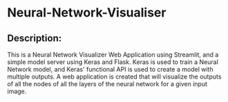 # Neural-Network-Visualiser

## Description:
This is a Neural Network Visualizer Web Application using Streamlit, and a simple model server using Keras and Flask.
Keras is used to train a Neural Network model, and Keras' functional API is used to create a model with multiple outputs. A web application is created that will visualize the outputs of all the nodes of all the layers of the neural network for a given input image.
